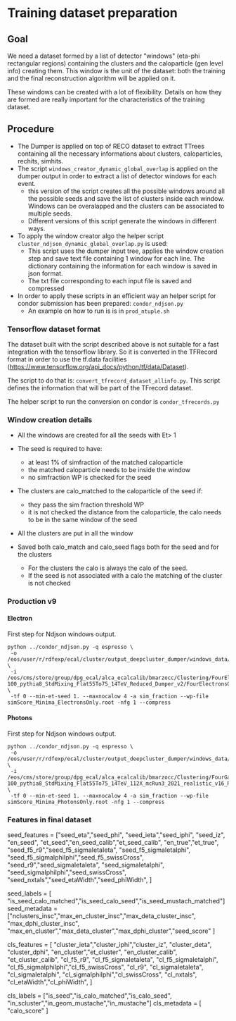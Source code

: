 # Training dataset preparation

## Goal
We need a dataset formed by a list of detector "windows" (eta-phi rectangular regions) containing the clusters and the caloparticle (gen level info) creating them. This window is the unit of the dataset:  both the training and the final reconstruction algorithm will be applied on it. 

These windows can be created with a lot of flexibility. Details on how they are formed are really important for the characteristics of the training dataset. 

## Procedure

- The Dumper is applied on top of RECO dataset to extract TTrees containing all the necessary informations about clusters, caloparticles, rechits, simhits. 
- The script `windows_creator_dynamic_global_overlap` is applied on the dumper output in order to extract a list of detector windows for each event. 
    - this version of the script creates all the possible windows around all the possible seeds and save the list of clusters inside each window. Windows can be overalapped and the clusters can be associated to multiple seeds. 
    - Different versions of this script generate the windows in different ways. 
- To apply the window creator algo the helper script `cluster_ndjson_dynamic_global_overlap.py` is used:
  - This script uses the dumper input tree, applies the window creation step and save text file containing 1 window for each line. The dictionary containing the information for each window is saved in json format. 
  - The txt file corresponding to each input file is saved and compressed
- In order to apply these scripts in an efficient way an helper script for condor submission has been prepared: `condor_ndjson.py`
  - An example on how to run is is in `prod_ntuple.sh`

### Tensorflow dataset format

The dataset built with the script described above is not suitable for a fast integration with the tensorflow library.  So it is converted in the TFRecord format in order to use the tf.data facilities (https://www.tensorflow.org/api_docs/python/tf/data/Dataset). 

The script to do that is: `convert_tfrecord_dataset_allinfo.py`. This script defines the information that will be part of the TFrecord dataset. 

The helper script to run the conversion on condor is `condor_tfrecords.py`


### Window creation details

- All the windows are created for all the seeds with Et> 1
- The seed is required to have:
  - at least 1% of simfraction of the matched caloparticle
  - the matched caloparticle needs to be inside the window
  - no simfraction WP is checked for the seed

- The clusters are calo_matched to the caloparticle of the seed if:
  - they pass the sim fraction threshold WP
  - it is not checked the distance from the caloparticle, the calo needs to be in the same window of the seed

- All the clusters are put in all the window

- Saved both calo_match and calo_seed flags both for the seed and for the clusters
  - For the clusters the calo is always the calo of the seed. 
  - If the seed is not associated with a calo the matching of the cluster is not checked


### Production v9

#### Electron

First step for Ndjson windows output.
```
python ../condor_ndjson.py -q espresso \
 -o /eos/user/r/rdfexp/ecal/cluster/output_deepcluster_dumper/windows_data/electrons/ndjson_v9 \
 -i /eos/cms/store/group/dpg_ecal/alca_ecalcalib/bmarzocc/Clustering/FourElectronsGunPt1-100_pythia8_StdMixing_Flat55To75_14TeV_Reduced_Dumper_v2/FourElectronsGunPt1_Dumper_v2_hadd \
 -tf 0 --min-et-seed 1. --maxnocalow 4 -a sim_fraction --wp-file simScore_Minima_ElectronsOnly.root -nfg 1 --compress
```


#### Photons

First step for Ndjson windows output.
```
python ../condor_ndjson.py -q espresso \
 -o /eos/user/r/rdfexp/ecal/cluster/output_deepcluster_dumper/windows_data/gammas/ndjson_v9 \
 -i /eos/cms/store/group/dpg_ecal/alca_ecalcalib/bmarzocc/Clustering/FourGammasGunPt1-100_pythia8_StdMixing_Flat55To75_14TeV_112X_mcRun3_2021_realistic_v16_Reduced_Dumper/hadd \
 -tf 0 --min-et-seed 1. --maxnocalow 4 -a sim_fraction --wp-file simScore_Minima_PhotonsOnly.root -nfg 1 --compress
```



### Features in final dataset

seed_features = ["seed_eta","seed_phi", "seed_ieta","seed_iphi", "seed_iz", 
                     "en_seed", "et_seed","en_seed_calib","et_seed_calib",
                     "en_true","et_true",
                    "seed_f5_r9","seed_f5_sigmaIetaIeta", "seed_f5_sigmaIetaIphi",
                    "seed_f5_sigmaIphiIphi","seed_f5_swissCross",
                    "seed_r9","seed_sigmaIetaIeta", "seed_sigmaIetaIphi",
                    "seed_sigmaIphiIphi","seed_swissCross",
                    "seed_nxtals","seed_etaWidth","seed_phiWidth",
                    ]

seed_labels = [ "is_seed_calo_matched","is_seed_calo_seed","is_seed_mustach_matched"]
seed_metadata = ["nclusters_insc","max_en_cluster_insc","max_deta_cluster_insc",
                   "max_dphi_cluster_insc", "max_en_cluster","max_deta_cluster","max_dphi_cluster","seed_score" ]

cls_features = [  "cluster_ieta","cluster_iphi","cluster_iz",
                     "cluster_deta", "cluster_dphi",
                     "en_cluster","et_cluster", 
                     "en_cluster_calib", "et_cluster_calib",
                    "cl_f5_r9", "cl_f5_sigmaIetaIeta", "cl_f5_sigmaIetaIphi",
                    "cl_f5_sigmaIphiIphi","cl_f5_swissCross",
                    "cl_r9", "cl_sigmaIetaIeta", "cl_sigmaIetaIphi",
                    "cl_sigmaIphiIphi","cl_swissCross",
                    "cl_nxtals", "cl_etaWidth","cl_phiWidth",
                    ]

cls_labels = ["is_seed","is_calo_matched","is_calo_seed", "in_scluster","in_geom_mustache","in_mustache"]
cls_metadata = [ "calo_score" ]

